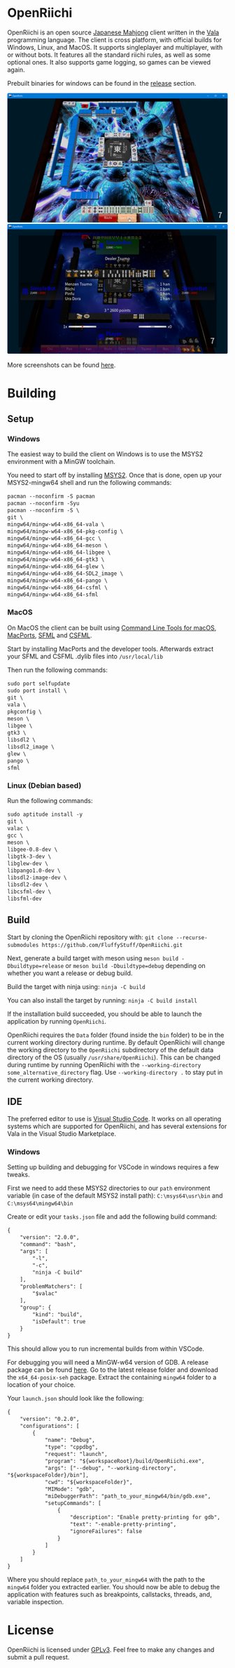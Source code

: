 # OpenRiichi

OpenRiichi is an open source [Japanese Mahjong](https://en.wikipedia.org/wiki/Japanese_Mahjong)
client written in the [Vala](https://wiki.gnome.org/Projects/Vala) programming language.
The client is cross platform, with official builds for Windows, Linux, and MacOS. It supports singleplayer and multiplayer, with or without bots.
It features all the standard riichi rules, as well as some optional ones. It also supports game logging, so games can be viewed again.

Prebuilt binaries for windows can be found in the [release](https://github.com/FluffyStuff/OpenRiichi/releases) section.

<div style="text-align:center">
<img src ="https://raw.githubusercontent.com/FluffyStuff/riichi-data/master/screenshots/screenshot1.png" />
<img src ="https://raw.githubusercontent.com/FluffyStuff/riichi-data/master/screenshots/screenshot5.png" />
</div>

More screenshots can be found [here](https://github.com/FluffyStuff/riichi-data).

# Building

## Setup

### Windows

The easiest way to build the client on Windows is to use the MSYS2 environment with a MinGW toolchain.

You need to start off by installing [MSYS2](https://msys2.github.io).
Once that is done, open up your MSYS2-mingw64 shell and run the following commands:

```
pacman --noconfirm -S pacman
pacman --noconfirm -Syu
pacman --noconfirm -S \
git \
mingw64/mingw-w64-x86_64-vala \
mingw64/mingw-w64-x86_64-pkg-config \
mingw64/mingw-w64-x86_64-gcc \
mingw64/mingw-w64-x86_64-meson \
mingw64/mingw-w64-x86_64-libgee \
mingw64/mingw-w64-x86_64-gtk3 \
mingw64/mingw-w64-x86_64-glew \
mingw64/mingw-w64-x86_64-SDL2_image \
mingw64/mingw-w64-x86_64-pango \
mingw64/mingw-w64-x86_64-csfml \
mingw64/mingw-w64-x86_64-sfml
```

### MacOS

On MacOS the client can be built using [Command Line Tools for macOS](https://developer.apple.com/download/more),
[MacPorts](https://www.macports.org/install.php), [SFML](https://www.sfml-dev.org/files/SFML-2.4.2-osx-clang.tar.gz) and [CSFML](https://www.sfml-dev.org/files/CSFML-2.4-osx-clang.tar.gz).

Start by installing MacPorts and the developer tools. Afterwards extract your SFML and CSFML .dylib files into `/usr/local/lib`

Then run the following commands:
```
sudo port selfupdate
sudo port install \
git \
vala \
pkgconfig \
meson \
libgee \
gtk3 \
libsdl2 \
libsdl2_image \
glew \
pango \
sfml
```

### Linux (Debian based)

Run the following commands:
```
sudo aptitude install -y
git \
valac \
gcc \
meson \
libgee-0.8-dev \
libgtk-3-dev \
libglew-dev \
libpango1.0-dev \
libsdl2-image-dev \
libsdl2-dev \
libcsfml-dev \
libsfml-dev
```

## Build

Start by cloning the OpenRiichi repository with: ```git clone --recurse-submodules https://github.com/FluffyStuff/OpenRiichi.git```

Next, generate a build target with meson using `meson build -Dbuildtype=release` or `meson build -Dbuildtype=debug` depending on whether you want a release or debug build.

Build the target with ninja using: `ninja -C build`

You can also install the target by running: `ninja -C build install`

If the installation build succeeded, you should be able to launch the application by running `OpenRiichi`.

OpenRiichi requires the `Data` folder (found inside the `bin` folder) to be in the current working directory during runtime. By default OpenRiichi will change the working directory to the `OpenRiichi` subdirectory of the default data directory of the OS (usually `/usr/share/OpenRiichi`).
This can be changed during runtime by running OpenRiichi with the `--working-directory some_alternative_directory` flag. Use `--working-directory .` to stay put in the current working directory.

## IDE

The preferred editor to use is [Visual Studio Code](https://code.visualstudio.com).
It works on all operating systems which are supported for OpenRiichi, and has several extensions for Vala in the Visual Studio Marketplace.

### Windows

Setting up building and debugging for VSCode in windows requires a few tweaks. 

First we need to add these MSYS2 directories to our `path` environment variable (in case of the default MSYS2 install path): `C:\msys64\usr\bin` and `C:\msys64\mingw64\bin`

Create or edit your `tasks.json` file and add the following build command:
```
{
    "version": "2.0.0",
    "command": "bash",
    "args": [
        "-l",
        "-c",
        "ninja -C build"
    ],
    "problemMatchers": [
        "$valac"
    ],
    "group": {
        "kind": "build",
        "isDefault": true
    }
}
```

This should allow you to run incremental builds from within VSCode.

For debugging you will need a MinGW-w64 version of GDB. A release package can be found [here](https://sourceforge.net/projects/mingw-w64/files/Toolchains%20targetting%20Win64/Personal%20Builds/mingw-builds). Go to the latest release folder and download the `x64_64-posix-seh` package. Extract the containing `mingw64` folder to a location of your choice.

Your `launch.json` should look like the following:
```
{
    "version": "0.2.0",
    "configurations": [
        {
            "name": "Debug",
            "type": "cppdbg",
            "request": "launch",
            "program": "${workspaceRoot}/build/OpenRiichi.exe",
            "args": ["--debug", "--working-directory", "${workspaceFolder}/bin"],
            "cwd": "${workspaceFolder}",
            "MIMode": "gdb",
            "miDebuggerPath": "path_to_your_mingw64/bin/gdb.exe",
            "setupCommands": [
                {
                    "description": "Enable pretty-printing for gdb",
                    "text": "-enable-pretty-printing",
                    "ignoreFailures": false
                }
            ]
        }
    ]
}
```

Where you should replace `path_to_your_mingw64` with the path to the `mingw64` folder you extracted earlier. You should now be able to debug the application with features such as breakpoints, callstacks, threads, and, variable inspection.

# License

OpenRiichi is licensed under [GPLv3](https://www.gnu.org/licenses/quick-guide-gplv3.en.html).
Feel free to make any changes and submit a pull request.

